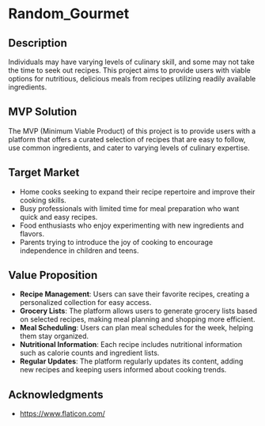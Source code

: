# Random_Gourmet

## Description

Individuals may have varying levels of culinary skill, and some may not take the time to seek out recipes. This project aims to provide users with viable options for nutritious, delicious meals from recipes utilizing readily available ingredients.

## MVP Solution

The MVP (Minimum Viable Product) of this project is to provide users with a platform that offers a curated selection of recipes that are easy to follow, use common ingredients, and cater to varying levels of culinary expertise.

## Target Market

- Home cooks seeking to expand their recipe repertoire and improve their cooking skills.
- Busy professionals with limited time for meal preparation who want quick and easy recipes.
- Food enthusiasts who enjoy experimenting with new ingredients and flavors.
- Parents trying to introduce the joy of cooking to encourage independence in children and teens.

## Value Proposition

- **Recipe Management**: Users can save their favorite recipes, creating a personalized collection for easy access.
- **Grocery Lists**: The platform allows users to generate grocery lists based on selected recipes, making meal planning and shopping more efficient.
- **Meal Scheduling**: Users can plan meal schedules for the week, helping them stay organized.
- **Nutritional Information**: Each recipe includes nutritional information such as calorie counts and ingredient lists.
- **Regular Updates**: The platform regularly updates its content, adding new recipes and keeping users informed about cooking trends.


## Acknowledgments

- https://www.flaticon.com/
